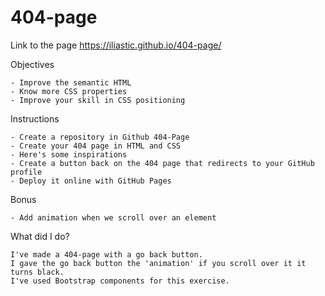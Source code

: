 # 404-page

Link to the page   https://iliastic.github.io/404-page/

Objectives

    - Improve the semantic HTML
    - Know more CSS properties
    - Improve your skill in CSS positioning

Instructions

    - Create a repository in Github 404-Page
    - Create your 404 page in HTML and CSS
    - Here's some inspirations
    - Create a button back on the 404 page that redirects to your GitHub profile
    - Deploy it online with GitHub Pages

Bonus

    - Add animation when we scroll over an element

What did I do?

    I've made a 404-page with a go back button. 
    I gave the go back button the 'animation' if you scroll over it it turns black.
    I've used Bootstrap components for this exercise.
